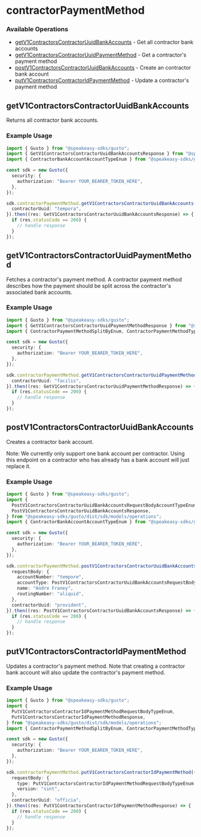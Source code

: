 # contractorPaymentMethod

### Available Operations

* [getV1ContractorsContractorUuidBankAccounts](#getv1contractorscontractoruuidbankaccounts) - Get all contractor bank accounts
* [getV1ContractorsContractorUuidPaymentMethod](#getv1contractorscontractoruuidpaymentmethod) - Get a contractor's payment method
* [postV1ContractorsContractorUuidBankAccounts](#postv1contractorscontractoruuidbankaccounts) - Create an contractor bank account
* [putV1ContractorsContractorIdPaymentMethod](#putv1contractorscontractoridpaymentmethod) - Update a contractor's payment method

## getV1ContractorsContractorUuidBankAccounts

Returns all contractor bank accounts.

### Example Usage

```typescript
import { Gusto } from "@speakeasy-sdks/gusto";
import { GetV1ContractorsContractorUuidBankAccountsResponse } from "@speakeasy-sdks/gusto/dist/sdk/models/operations";
import { ContractorBankAccountAccountTypeEnum } from "@speakeasy-sdks/gusto/dist/sdk/models/shared";

const sdk = new Gusto({
  security: {
    authorization: "Bearer YOUR_BEARER_TOKEN_HERE",
  },
});

sdk.contractorPaymentMethod.getV1ContractorsContractorUuidBankAccounts({
  contractorUuid: "tempora",
}).then((res: GetV1ContractorsContractorUuidBankAccountsResponse) => {
  if (res.statusCode == 200) {
    // handle response
  }
});
```

## getV1ContractorsContractorUuidPaymentMethod

Fetches a contractor's payment method. A contractor payment method describes how the payment should be split across the contractor's associated bank accounts.

### Example Usage

```typescript
import { Gusto } from "@speakeasy-sdks/gusto";
import { GetV1ContractorsContractorUuidPaymentMethodResponse } from "@speakeasy-sdks/gusto/dist/sdk/models/operations";
import { ContractorPaymentMethodSplitByEnum, ContractorPaymentMethodTypeEnum } from "@speakeasy-sdks/gusto/dist/sdk/models/shared";

const sdk = new Gusto({
  security: {
    authorization: "Bearer YOUR_BEARER_TOKEN_HERE",
  },
});

sdk.contractorPaymentMethod.getV1ContractorsContractorUuidPaymentMethod({
  contractorUuid: "facilis",
}).then((res: GetV1ContractorsContractorUuidPaymentMethodResponse) => {
  if (res.statusCode == 200) {
    // handle response
  }
});
```

## postV1ContractorsContractorUuidBankAccounts

Creates a contractor bank account.

Note: We currently only support one bank account per contractor. Using this endpoint on a contractor who has already
has a bank account will just replace it.

### Example Usage

```typescript
import { Gusto } from "@speakeasy-sdks/gusto";
import {
  PostV1ContractorsContractorUuidBankAccountsRequestBodyAccountTypeEnum,
  PostV1ContractorsContractorUuidBankAccountsResponse,
} from "@speakeasy-sdks/gusto/dist/sdk/models/operations";
import { ContractorBankAccountAccountTypeEnum } from "@speakeasy-sdks/gusto/dist/sdk/models/shared";

const sdk = new Gusto({
  security: {
    authorization: "Bearer YOUR_BEARER_TOKEN_HERE",
  },
});

sdk.contractorPaymentMethod.postV1ContractorsContractorUuidBankAccounts({
  requestBody: {
    accountNumber: "tempore",
    accountType: PostV1ContractorsContractorUuidBankAccountsRequestBodyAccountTypeEnum.Checking,
    name: "Andre Franey",
    routingNumber: "aliquid",
  },
  contractorUuid: "provident",
}).then((res: PostV1ContractorsContractorUuidBankAccountsResponse) => {
  if (res.statusCode == 200) {
    // handle response
  }
});
```

## putV1ContractorsContractorIdPaymentMethod

Updates a contractor's payment method. Note that creating a contractor bank account will also update the contractor's payment method.

### Example Usage

```typescript
import { Gusto } from "@speakeasy-sdks/gusto";
import {
  PutV1ContractorsContractorIdPaymentMethodRequestBodyTypeEnum,
  PutV1ContractorsContractorIdPaymentMethodResponse,
} from "@speakeasy-sdks/gusto/dist/sdk/models/operations";
import { ContractorPaymentMethodSplitByEnum, ContractorPaymentMethodTypeEnum } from "@speakeasy-sdks/gusto/dist/sdk/models/shared";

const sdk = new Gusto({
  security: {
    authorization: "Bearer YOUR_BEARER_TOKEN_HERE",
  },
});

sdk.contractorPaymentMethod.putV1ContractorsContractorIdPaymentMethod({
  requestBody: {
    type: PutV1ContractorsContractorIdPaymentMethodRequestBodyTypeEnum.Check,
    version: "sint",
  },
  contractorUuid: "officia",
}).then((res: PutV1ContractorsContractorIdPaymentMethodResponse) => {
  if (res.statusCode == 200) {
    // handle response
  }
});
```

